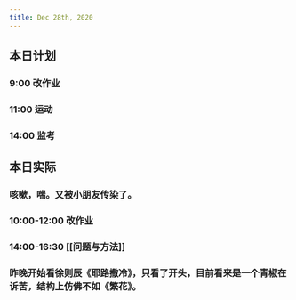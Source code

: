 ```yaml
---
title: Dec 28th, 2020
---
```


## 本日计划
### 9:00 改作业
### 11:00 运动
### 14:00 监考
## 本日实际
### 咳嗽，喘。又被小朋友传染了。
### 10:00-12:00 改作业
### 14:00-16:30 [[问题与方法]]
### 昨晚开始看徐则辰《耶路撒冷》，只看了开头，目前看来是一个青椒在诉苦，结构上仿佛不如《繁花》。
